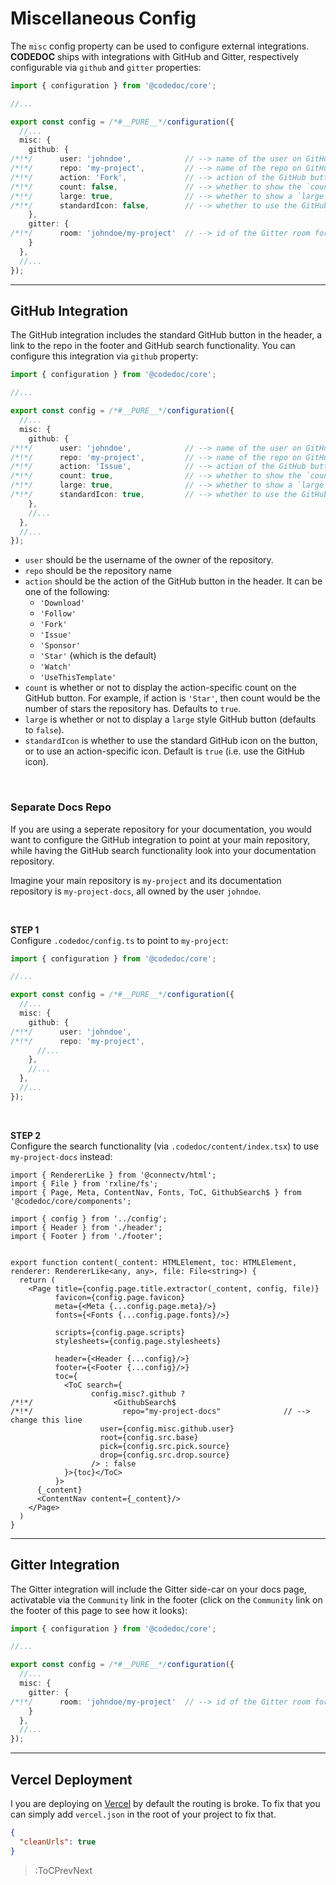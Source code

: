 # Miscellaneous Config

The `misc` config property can be used to configure external integrations. **CODEDOC**
ships with integrations with GitHub and Gitter, respectively configurable via `github`
and `gitter` properties:

```ts | .codedoc/config.ts
import { configuration } from '@codedoc/core';

//...

export const config = /*#__PURE__*/configuration({
  //...
  misc: {
    github: {
/*!*/      user: 'johndoe',            // --> name of the user on GitHub owning the repo
/*!*/      repo: 'my-project',         // --> name of the repo on GitHub
/*!*/      action: 'Fork',             // --> action of the GitHub button
/*!*/      count: false,               // --> whether to show the `count` on the GitHub button
/*!*/      large: true,                // --> whether to show a `large` GitHub button
/*!*/      standardIcon: false,        // --> whether to use the GitHub icon on the GitHub button or use an action specific icon
    },
    gitter: {
/*!*/      room: 'johndoe/my-project'  // --> id of the Gitter room for the project
    }
  },
  //...
});
```

---

## GitHub Integration

The GitHub integration includes the standard GitHub button in the header, a link to the repo in the footer
and GitHub search functionality. You can configure this integration via `github` property:

```ts | .codedoc/config.ts
import { configuration } from '@codedoc/core';

//...

export const config = /*#__PURE__*/configuration({
  //...
  misc: {
    github: {
/*!*/      user: 'johndoe',            // --> name of the user on GitHub owning the repo
/*!*/      repo: 'my-project',         // --> name of the repo on GitHub
/*!*/      action: 'Issue',            // --> action of the GitHub button
/*!*/      count: true,                // --> whether to show the `count` on the GitHub button
/*!*/      large: true,                // --> whether to show a `large` GitHub button
/*!*/      standardIcon: true,         // --> whether to use the GitHub icon on the GitHub button or use an action specific icon
    },
    //...
  },
  //...
});
```

- `user` should be the username of the owner of the repository.
- `repo` should be the repository name
- `action` should be the action of the GitHub button in the header. It can be one of the following:
  - `'Download'`
  - `'Follow'`
  - `'Fork'`
  - `'Issue'`
  - `'Sponsor'`
  - `'Star'` (which is the default)
  - `'Watch'`
  - `'UseThisTemplate'`
- `count` is whether or not to display the action-specific count on the GitHub button. For example, if
action is `'Star'`, then count would be the number of stars the repository has. Defaults to `true`.
- `large` is whether or not to display a `large` style GitHub button (defaults to `false`).
- `standardIcon` is whether to use the standard GitHub icon on the button, or to use an action-specific icon.
Default is `true` (i.e. use the GitHub icon).

<br>

### Separate Docs Repo

If you are using a seperate repository for your documentation, you would want to configure the GitHub integration
to point at your main repository, while having the GitHub search functionality look into your documentation repository.

Imagine your main repository is `my-project` and its documentation repository is `my-project-docs`, all owned
by the user `johndoe`.

<br>

**STEP 1**\
Configure `.codedoc/config.ts` to point to `my-project`:

```ts | .codedoc/config.ts
import { configuration } from '@codedoc/core';

//...

export const config = /*#__PURE__*/configuration({
  //...
  misc: {
    github: {
/*!*/      user: 'johndoe',
/*!*/      repo: 'my-project',
      //...
    },
    //...
  },
  //...
});
```

<br>

**STEP 2**\
Configure the search functionality (via `.codedoc/content/index.tsx`) to use `my-project-docs` instead:

```tsx | .codedoc/content/intex.tsx
import { RendererLike } from '@connectv/html';
import { File } from 'rxline/fs';
import { Page, Meta, ContentNav, Fonts, ToC, GithubSearch$ } from '@codedoc/core/components';

import { config } from '../config';
import { Header } from './header';
import { Footer } from './footer';


export function content(_content: HTMLElement, toc: HTMLElement, renderer: RendererLike<any, any>, file: File<string>) {
  return (
    <Page title={config.page.title.extractor(_content, config, file)}
          favicon={config.page.favicon}
          meta={<Meta {...config.page.meta}/>}
          fonts={<Fonts {...config.page.fonts}/>}

          scripts={config.page.scripts}
          stylesheets={config.page.stylesheets}

          header={<Header {...config}/>}
          footer={<Footer {...config}/>}
          toc={
            <ToC search={
                  config.misc?.github ? 
/*!*/                  <GithubSearch$
/*!*/                    repo="my-project-docs"              // --> change this line
                    user={config.misc.github.user}
                    root={config.src.base}
                    pick={config.src.pick.source}
                    drop={config.src.drop.source}
                  /> : false
            }>{toc}</ToC>
          }>
      {_content}
      <ContentNav content={_content}/>
    </Page>
  )
}
```

---

## Gitter Integration

The Gitter integration will include the Gitter side-car on your docs page, activatable via
the `Community` link in the footer (click on the `Community` link on the footer of this page
to see how it looks):

```ts | .codedoc/config.ts
import { configuration } from '@codedoc/core';

//...

export const config = /*#__PURE__*/configuration({
  //...
  misc: {
    gitter: {
/*!*/      room: 'johndoe/my-project'  // --> id of the Gitter room for the project
    }
  },
  //...
});
```

---

## Vercel Deployment

I you are deploying on [Vercel](https://vercel.com) by default the routing is broke.
To fix that you can simply add `vercel.json` in the root of your project to fix that.

```json
{
  "cleanUrls": true
}
```

> :ToCPrevNext